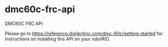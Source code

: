 # dmc60c-frc-api
DMC60C FRC API

Please go to https://reference.digilentinc.com/dmc-60c/getting-started for instructions on installing this API on your roboRIO.